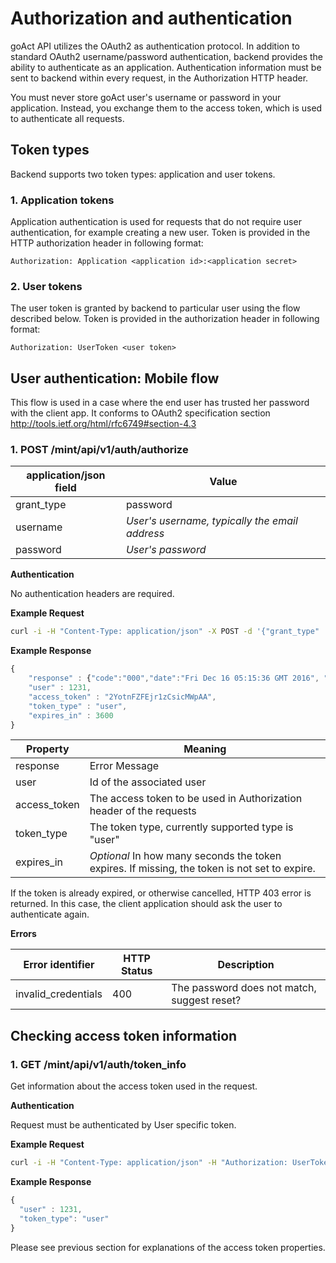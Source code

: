 # Authorization and authentication

 goAct API utilizes the OAuth2 as authentication protocol. In addition to
standard OAuth2 username/password authentication, backend provides the ability
to authenticate as an application. Authentication information must be sent to
backend within every request, in the Authorization HTTP header.

You must never store  goAct user's username or password in your application.
Instead, you exchange them to the access token, which is used to authenticate
all requests.

## Token types

Backend supports two token types: application and user tokens.

### 1. Application tokens

Application authentication is used for requests that do not require user
authentication, for example creating a new user. Token is provided in the
HTTP authorization header in following format:

```
Authorization: Application <application id>:<application secret>
```

### 2. User tokens

The user token is granted by backend to particular user using the flow described
below. Token is provided in the authorization header in following format:

```
Authorization: UserToken <user token>
```

## User authentication: Mobile flow

This flow is used in a case where the end user has trusted her password with the
client app. It conforms to OAuth2 specification section
http://tools.ietf.org/html/rfc6749#section-4.3

### 1. POST /mint/api/v1/auth/authorize

application/json field | Value
----------|------
grant_type | password
username | _User's username, typically the email address_
password | _User's password_

**Authentication**

No authentication headers are required.

**Example Request**

```sh
curl -i -H "Content-Type: application/json" -X POST -d '{"grant_type" : "password", "username":"xyz","password":"xyz"}' https://test.goact.co/mint/api/v1/authorize 
```

**Example Response**

```javascript
{
    "response" : {"code":"000","date":"Fri Dec 16 05:15:36 GMT 2016", "message" : "if code is not 000, will be provided"},
    "user" : 1231,
    "access_token" : "2YotnFZFEjr1zCsicMWpAA",
    "token_type" : "user",
    "expires_in" : 3600
}
```

Property | Meaning
------|-------- 
response | Error Message 
user | Id of the associated user
access_token | The access token to be used in Authorization header of the requests
token_type | The token type, currently supported type is "user"
expires_in | *Optional* In how many seconds the token expires. If missing, the token is not set to expire.

If the token is already expired, or otherwise cancelled, HTTP 403 error is
returned. In this case, the client application should ask the user to
authenticate again.


**Errors**

Error identifier | HTTP Status | Description
-----------------|-------------|------------
invalid_credentials | 400 | The password does not match, suggest reset?

 

## Checking access token information

### 1. GET /mint/api/v1/auth/token_info

Get information about the access token used in the request.

**Authentication**

Request must be authenticated by User specific token.

**Example Request**

```sh
curl -i -H "Content-Type: application/json" -H "Authorization: UserToken 2YotnFZFEjr1zCsicMWpAA" -X GET https://test.goact.co/mint/api/v1/authorize/token_info
```

**Example Response**

```javascript
{
  "user" : 1231,
  "token_type": "user"
}
```

Please see previous section for explanations of the access token properties.

